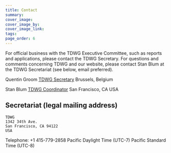 ```yaml
---
title: Contact
summary: 
cover_image: 
cover_image_by: 
cover_image_link: 
tags: 
page_order: 6
---
```


For official business with the TDWG Executive Committee, such as reports and applications, please contact the TDWG Secretary. For questions and comments concerning TDWG and our website, please contact Stan Blum at the TDWG Secretariat (see below, email preferred).

Quentin Groom
[TDWG Secretary](javascript:linkTo_UnCryptMailto('ocknvq,ugetgvctaBvfyi0qti');)
Brussels, Belgium

Stan Blum
[TDWG Coordinator](javascript:linkTo_UnCryptMailto('ocknvq,ugetgvctkcvBvfyi0qti');)
San Francisco, CA USA

## Secretariat (legal mailing address)

```
TDWG
1342 34th Ave.
San Francisco, CA 94122
USA
```

Telephone:  +1 415-779-2858
Pacific Daylight Time (UTC-7)
Pacific Standard Time (UTC-8)